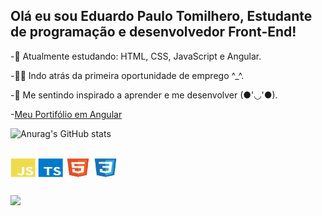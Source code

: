 ## Olá eu sou Eduardo Paulo Tomilhero, Estudante de programação e desenvolvedor Front-End!

-📖 Atualmente estudando: HTML, CSS, JavaScript e Angular.

-🏃‍♂️ Indo atrás da primeira oportunidade de emprego ^_^.

-🎇 Me sentindo inspirado a aprender e me desenvolver (●'◡'●).

-<a href="https://portifolio2-0-murex.vercel.app/main">Meu Portifólio em Angular</a>

![Anurag's GitHub stats](https://github-readme-stats.vercel.app/api?username=EduT3&show_icons=true)

<div style="display: inline_block"><br>
  <img align="center" alt="EduT3-Js" height="30" width="40" src="https://raw.githubusercontent.com/devicons/devicon/master/icons/javascript/javascript-plain.svg">
  <img align="center" alt="EduT3-Ts" height="30" width="40" src="https://raw.githubusercontent.com/devicons/devicon/master/icons/typescript/typescript-plain.svg">
  <img align="center" alt="EduT3-HTML" height="30" width="40" src="https://raw.githubusercontent.com/devicons/devicon/master/icons/html5/html5-original.svg">
  <img align="center" alt="EduT3-CSS" height="30" width="40" src="https://raw.githubusercontent.com/devicons/devicon/master/icons/css3/css3-original.svg">
</div>

##
 
<div> 
  <a href="https://www.linkedin.com/in/eduardo-paulo-tomilhero-bbb83b264/" target="_blank"><img src="https://img.shields.io/badge/-LinkedIn-%230077B5?style=for-the-badge&logo=linkedin&logoColor=white" target="_blank"></a> 
  
</div>

